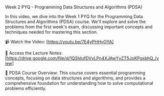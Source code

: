 Week 2 PYQ - Programming Data Structures and Algorithms (PDSA)

In this video, we dive into the Week 1 PYQ for the Programming Data Structures and Algorithms (PDSA) course. We'll explore and solve the problems from the first week's exam, discussing important concepts and techniques needed for mastering this section.

📹 Watch the Video: [https://youtu.be/7E4yPHHyOYA]

📖 Access the Lecture Notes: [https://drive.google.com/file/d/1QSIdufDVvLPn4XJAwYvZT5JoKPgsbhQ_/view]

📝 PDSA Course Overview: This course covers essential programming concepts, focusing on data structures and algorithms, and provides a comprehensive foundation for understanding how to solve computational problems efficiently.

